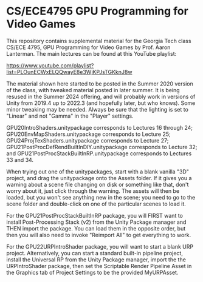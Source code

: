 # CS/ECE4795 GPU Programming for Video Games

This repository contains supplemental material for the Georgia Tech class CS/ECE 4795, GPU Programming for Video Games by Prof. Aaron Lanterman. The main lectures can be found at this YouTube playlist: 

https://www.youtube.com/playlist?list=PLOunECWxELQQwayE8e3WjKPJsTGKknJ8w

The material shown here started to be posted in the Summer 2020 version of the class, with tweaked material posted in later summer. It is being resused in the Summer 2024 offering, and will probably work in versions of Unity from 2019.4 up to 2022.3 (and hopefully later, but who knows). Some minor tweaking may be needed. Always be sure that the lighting is set to "Linear" and not "Gamma" in the "Player" settings.

GPU20IntroShaders.unitypackage corresponds to Lectures 16 through 24; GPU20EnvMapShaders.unitypackage corresponds to Lecture 25; GPU24ProjTexShaders.unitypackage corresponds to Lecture 27; GPU21PostProcDefRendBuiltInDIY.unitypackage corresponds to Lecture 32; and GPU21PostProcStackBuiltInRP.unitypackage corresponds to Lectures 33 and 34. 

When trying out one of the unitypackages, start with a blank vanilla "3D" project, and drag the unitypackage onto the Assets folder. If it gives you a warning about a scene file changing on disk or something like that, don't worry about it, just click through the warning. The assets will then be loaded, but you won't see anything new in the scene; you need to go to the scene folder and double-click on one of the particular scenes to load it.

For the GPU21PostProcStackBuiltInRP package, you will FIRST want to install Post-Processing Stack (v2) from the Unity Package manager and THEN import the package. You can load them in the opposite order, but then you will also need to invoke "Reimport All" to get everything to work.

For the GPU22URPIntroShader package, you will want to start a blank URP project. Alternatively, you can start a standard built-in pipeline project, install the Universal RP from the Unity Package manager, import the the URPIntroShader package, then set the Scriptable Render Pipeline Asset in the Graphics tab of Project Settings to be the provided MyURPAsset.
